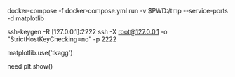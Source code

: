 docker-compose -f docker-compose.yml run -v $PWD:/tmp  --service-ports -d matplotlib

ssh-keygen -R [127.0.0.1]:2222
ssh -X root@127.0.0.1 -o "StrictHostKeyChecking=no"  -p 2222

matplotlib.use('tkagg')

need plt.show()
